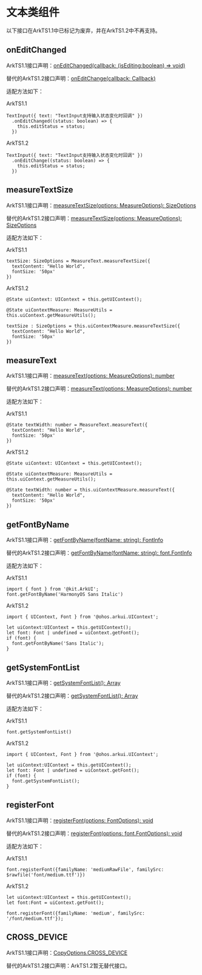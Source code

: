 # 文本类组件

以下接口在ArkTS1.1中已标记为废弃，并在ArkTS1.2中不再支持。

## onEditChanged

ArkTS1.1接口声明：[onEditChanged(callback: (isEditing:boolean) => void)](../reference/apis-arkui/arkui-ts/ts-basic-components-textinput.md#oneditchangeddeprecated)

替代的ArkTS1.2接口声明：[onEditChange(callback: Callback<boolean>)](../reference/apis-arkui/arkui-ts/ts-basic-components-textinput.md#oneditchange8)

适配方法如下：

ArkTS1.1

```
TextInput({ text: "TextInput支持输入状态变化时回调" })
  .onEditChanged((status: boolean) => {
    this.editStatus = status;
  })
```

ArkTS1.2

```
TextInput({ text: "TextInput支持输入状态变化时回调" })
  .onEditChange((status: boolean) => {
    this.editStatus = status;
  })
```

## measureTextSize

ArkTS1.1接口声明：[measureTextSize(options: MeasureOptions): SizeOptions](../reference/apis-arkui/js-apis-measure.md#measuretextmeasuretextsizedeprecated)

替代的ArkTS1.2接口声明：[measureTextSize(options: MeasureOptions): SizeOptions](../reference/apis-arkui/js-apis-arkui-UIContext.md#measuretextsize12)

适配方法如下：

ArkTS1.1

```
textSize: SizeOptions = MeasureText.measureTextSize({
  textContent: "Hello World",
  fontSize: '50px'
})
```

ArkTS1.2

```
@State uiContext: UIContext = this.getUIContext();

@State uiContextMeasure: MeasureUtils = this.uiContext.getMeasureUtils();

textSize : SizeOptions = this.uiContextMeasure.measureTextSize({
  textContent: "Hello World",
  fontSize: '50px'
})
```

## measureText

ArkTS1.1接口声明：[measureText(options: MeasureOptions): number](../reference/apis-arkui/js-apis-measure.md#measuretextmeasuretextdeprecated)

替代的ArkTS1.2接口声明：[measureText(options: MeasureOptions): number](../reference/apis-arkui/js-apis-arkui-UIContext.md#measuretext12)

适配方法如下：

ArkTS1.1

```
@State textWidth: number = MeasureText.measureText({
  textContent: "Hello World",
  fontSize: '50px'
})
```

ArkTS1.2

```
@State uiContext: UIContext = this.getUIContext();

@State uiContextMeasure: MeasureUtils = this.uiContext.getMeasureUtils();

@State textWidth: number = this.uiContextMeasure.measureText({
  textContent: "Hello World",
  fontSize: '50px'
})
```

## getFontByName

ArkTS1.1接口声明：[getFontByName(fontName: string): FontInfo](../reference/apis-arkui/js-apis-font.md#fontgetfontbynamedeprecated)

替代的ArkTS1.2接口声明：[getFontByName(fontName: string): font.FontInfo](../reference/apis-arkui/js-apis-arkui-UIContext.md#getfontbyname)

适配方法如下：

ArkTS1.1

```
import { font } from '@kit.ArkUI';
font.getFontByName('HarmonyOS Sans Italic')
```

ArkTS1.2

```
import { UIContext, Font } from '@ohos.arkui.UIContext';

let uiContext:UIContext = this.getUIContext();
let font: Font | undefined = uiContext.getFont();
if (font) {
  font.getFontByName('Sans Italic');
}
```

## getSystemFontList

ArkTS1.1接口声明：[getSystemFontList(): Array<string>](../reference/apis-arkui/js-apis-font.md#fontgetsystemfontlistdeprecated)

替代的ArkTS1.2接口声明：[getSystemFontList(): Array<string>](../reference/apis-arkui/js-apis-arkui-UIContext.md#getsystemfontlist)

适配方法如下：

ArkTS1.1

```
font.getSystemFontList()
```

ArkTS1.2

```
import { UIContext, Font } from '@ohos.arkui.UIContext';

let uiContext:UIContext = this.getUIContext();
let font: Font | undefined = uiContext.getFont();
if (font) {
  font.getSystemFontList();
}
```

## registerFont

ArkTS1.1接口声明：[registerFont(options: FontOptions): void](../reference/apis-arkui/js-apis-font.md#fontregisterfontdeprecated)

替代的ArkTS1.2接口声明：[registerFont(options: font.FontOptions): void](../reference/apis-arkui/js-apis-arkui-UIContext.md#registerfont)

适配方法如下：

ArkTS1.1

```
font.registerFont({familyName: 'mediumRawFile', familySrc: $rawfile('font/medium.ttf')})
```

ArkTS1.2

```
let uiContext:UIContext = this.getUIContext();
let font:Font = uiContext.getFont();

font.registerFont({familyName: 'medium', familySrc: '/font/medium.ttf'});
```

## CROSS_DEVICE

ArkTS1.1接口声明：[CopyOptions.CROSS_DEVICE](../reference/apis-arkui/arkui-ts/ts-appendix-enums.md#copyoptions9)

替代的ArkTS1.2接口声明：ArkTS1.2暂无替代接口。
